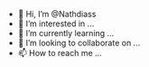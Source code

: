 - 👋 Hi, I’m @Nathdiass
- 👀 I’m interested in ...
- 🌱 I’m currently learning ...
- 💞️ I’m looking to collaborate on ...
- 📫 How to reach me ...

<!---
Nathdiass/Nathdiass is a ✨ special ✨ repository because its `README.md` (this file) appears on your GitHub profile.
You can click the Preview link to take a look at your changes.
--->
